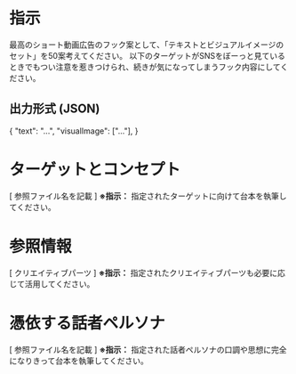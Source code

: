 # 指示
最高のショート動画広告のフック案として、「テキストとビジュアルイメージのセット」を50案考えてください。
以下のターゲットがSNSをぼーっと見ているときでもつい注意を惹きつけられ、続きが気になってしまうフック内容にしてください。

## 出力形式 (JSON)
{
  "text": "...",
  "visualImage": ["..."],
}

# ターゲットとコンセプト

[ 参照ファイル名を記載 ]
**※指示：** 指定されたターゲットに向けて台本を執筆してください。

# 参照情報

[ クリエイティブパーツ ]
**※指示：** 指定されたクリエイティブパーツも必要に応じて活用してください。

# 憑依する話者ペルソナ

[ 参照ファイル名を記載 ]
**※指示：** 指定された話者ペルソナの口調や思想に完全になりきって台本を執筆してください。